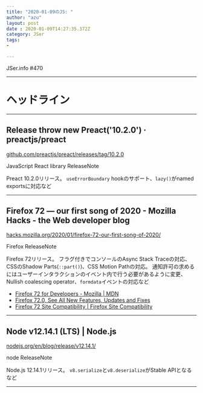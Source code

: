 ```yaml
---
title: "2020-01-09のJS: "
author: "azu"
layout: post
date : 2020-01-09T14:27:35.372Z
category: JSer
tags:
-

---
```


JSer.info #470

----

<h1 class="site-genre">ヘッドライン</h1>

----

## Release throw new Preact('10.2.0') · preactjs/preact
[github.com/preactjs/preact/releases/tag/10.2.0](https://github.com/preactjs/preact/releases/tag/10.2.0 "Release throw new Preact('10.2.0') · preactjs/preact")
<p class="jser-tags jser-tag-icon"><span class="jser-tag">JavaScript</span> <span class="jser-tag">React</span> <span class="jser-tag">library</span> <span class="jser-tag">ReleaseNote</span></p>

Preact 10.2.0リリース。
`useErrorBoundary` hookのサポート、`lazy()`がnamed exportsに対応など


----

## Firefox 72 — our first song of 2020 - Mozilla Hacks - the Web developer blog
[hacks.mozilla.org/2020/01/firefox-72-our-first-song-of-2020/](https://hacks.mozilla.org/2020/01/firefox-72-our-first-song-of-2020/ "Firefox 72 — our first song of 2020 - Mozilla Hacks - the Web developer blog")
<p class="jser-tags jser-tag-icon"><span class="jser-tag">Firefox</span> <span class="jser-tag">ReleaseNote</span></p>

Firefox 72リリース。
フラグ付きでコンソールのAsync Stack Traceの対応、CSSのShadow Parts(`::part()`)、CSS Motion Pathの対応。
通知許可の求めるにはユーザーインタラクションのイベント内で行う必要があるように変更、Nullish coalescing operator、`formdata`イベントの対応など

- [Firefox 72 for Developers - Mozilla | MDN](https://developer.mozilla.org/en-US/docs/Mozilla/Firefox/Releases/72 "Firefox 72 for Developers - Mozilla | MDN")
- [Firefox 72.0, See All New Features, Updates and Fixes](https://www.mozilla.org/en-US/firefox/72.0/releasenotes/ "Firefox 72.0, See All New Features, Updates and Fixes")
- [Firefox 72 Site Compatibility | Firefox Site Compatibility](https://www.fxsitecompat.dev/en-CA/versions/72/ "Firefox 72 Site Compatibility | Firefox Site Compatibility")

----

## Node v12.14.1 (LTS) | Node.js
[nodejs.org/en/blog/release/v12.14.1/](https://nodejs.org/en/blog/release/v12.14.1/ "Node v12.14.1 (LTS) | Node.js")
<p class="jser-tags jser-tag-icon"><span class="jser-tag"> node</span> <span class="jser-tag">ReleaseNote</span></p>

Node.js 12.14.1リリース。
`v8.serialize`と`v8.deserialize`がStable APIとなるなど


----
